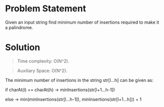# Problem Statement
 Given an input string find minimum number of insertions required to make it a palindrome.

# Solution
   > Time complexity: O(N^2).
   
   > Auxiliary Space: O(N^2).
 
   The minimum number of insertions in the string str[l...h] can be given as:
   
   if charAt(l) == charAt(h) -> minInsertions(str[l+1...h-1])
   
   else -> min(minInsertions(str[l...h-1]), minInsertions(str[l+1...h])) + 1 
